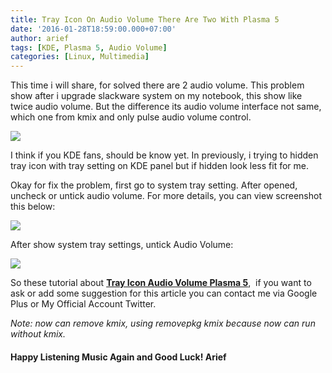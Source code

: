 ```yaml
---
title: Tray Icon On Audio Volume There Are Two With Plasma 5
date: '2016-01-28T18:59:00.000+07:00'
author: arief
tags: [KDE, Plasma 5, Audio Volume]
categories: [Linux, Multimedia]
---
```


This time i will share, for solved there are 2 audio volume. This problem show after i upgrade slackware system on my notebook, this show like twice audio volume. But the difference its audio volume interface not same, which one from kmix and only pulse audio volume control.

![](http://1.bp.blogspot.com/-kScVA8r5AMY/Vqn_fDlf-QI/AAAAAAAAC6c/sImzcGNyhbU/s1600/Screenshot_20160128_183529.png)

I think if you KDE fans, should be know yet. In previously, i trying to hidden tray icon with tray setting on KDE panel but if hidden look less fit for me.  

Okay for fix the problem, first go to system tray setting. After opened, uncheck or untick audio volume. For more details, you can view screenshot this below:

![](http://4.bp.blogspot.com/-m8LTmyZSn9o/VqoBBW_3aGI/AAAAAAAAC6o/vshFwJovkjM/s1600/Screenshot_20160128_183600.png)

After show system tray settings, untick Audio Volume:

![](http://2.bp.blogspot.com/-TYAu0IaG0j4/VqoBDTgLU9I/AAAAAAAAC6w/0uE9SGsW_lk/s1600/Screenshot_20160128_183620.png)

So these tutorial about [**Tray Icon Audio Volume Plasma 5**](https://tuxnoob.com/tags/KDE),  if you want to ask or add some suggestion for this article you can contact me via Google Plus or My Official Account Twitter.  

_Note: now can remove kmix, using removepkg kmix because now can run without kmix._

#### Happy Listening Music Again and Good Luck! Arief